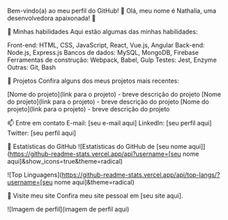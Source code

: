 














Bem-vindo(a) ao meu perfil do GitHub! 👋
Olá, meu nome é Nathalia, uma desenvolvedora apaixonada! 🚀

🌟 Minhas habilidades
Aqui estão algumas das minhas habilidades:

Front-end: HTML, CSS, JavaScript, React, Vue.js, Angular
Back-end: Node.js, Express.js
Bancos de dados: MySQL, MongoDB, Firebase
Ferramentas de construção: Webpack, Babel, Gulp
Testes: Jest, Enzyme
Outras: Git, Bash

🚀 Projetos
Confira alguns dos meus projetos mais recentes:

[Nome do projeto](link para o projeto) - breve descrição do projeto
[Nome do projeto](link para o projeto) - breve descrição do projeto
[Nome do projeto](link para o projeto) - breve descrição do projeto

📫 Entre em contato
E-mail: [seu e-mail aqui]
LinkedIn: [seu perfil aqui]
Twitter: [seu perfil aqui]

🚀 Estatísticas do GitHub
![Estatísticas do GitHub de [seu nome aqui]](https://github-readme-stats.vercel.app/api?username=[seu nome aqui]&show_icons=true&theme=radical)

![Top Linguagens](https://github-readme-stats.vercel.app/api/top-langs/?username=[seu nome aqui]&theme=radical)

🚀 Visite meu site
Confira meu site pessoal em [seu site aqui].

![Imagem de perfil](imagem de perfil aqui)
